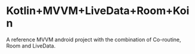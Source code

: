 # Kotlin+MVVM+LiveData+Room+Koin
A reference MVVM android project with the combination of Co-routine, Room and  LiveData. 
